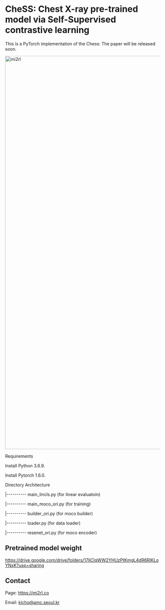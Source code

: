 # CheSS: Chest X-ray pre-trained model via Self-Supervised contrastive learning

This is a PyTorch implementation of the Chess: The paper will be released soon.

<img width="1275" alt="mi2rl" src="https://user-images.githubusercontent.com/108312461/214324814-856f47ed-4c7b-471a-908a-ee1c2a279bf6.png">

Requirements

Install Python 3.6.9. 

Install Pytorch 1.6.0.

Directory Architecture

|---------- main_lincls.py (for linear evaluatoin)

|---------- main_moco_ori.py (for training)

|---------- builder_ori.py (for moco builder)

|---------- loader.py (for data loader)

|---------- resenet_ori.py (for moco encoder)


## Pretrained model weight
https://drive.google.com/drive/folders/17IiClqWW2YHUzPtKmgL4dR6RIKLoYNxK?usp=sharing

## Contact
Page: https://mi2rl.co 

Email: kjcho@amc.seoul.kr
